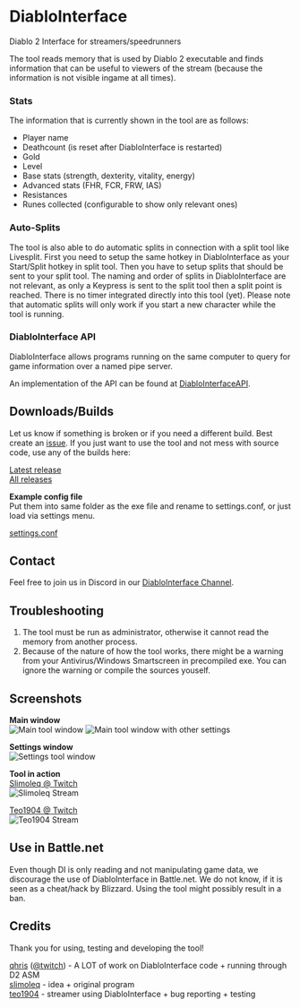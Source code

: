 # DiabloInterface

Diablo 2 Interface for streamers/speedrunners

The tool reads memory that is used by Diablo 2 executable and finds information
that can be useful to viewers of the stream (because the information is not visible ingame at all times).

### Stats
The information that is currently shown in the tool are as follows:
 - Player name
 - Deathcount (is reset after DiabloInterface is restarted)
 - Gold
 - Level
 - Base stats (strength, dexterity, vitality, energy)
 - Advanced stats (FHR, FCR, FRW, IAS)
 - Resistances
 - Runes collected (configurable to show only relevant ones)

### Auto-Splits
The tool is also able to do automatic splits in connection with a split tool like Livesplit. First you need to setup the same hotkey in DiabloInterface as your Start/Split hotkey in split tool. Then you have to setup splits that should be sent to your split tool. The naming and order of splits in DiabloInterface are not relevant, as only a Keypress is sent to the split tool then a split point is reached. There is no timer integrated directly into this tool (yet). Please note that automatic splits will only work if you start a new character while the tool is running.

### DiabloInterface API

DiabloInterface allows programs running on the same computer to query for game information over a named pipe server.

An implementation of the API can be found at [DiabloInterfaceAPI](https://github.com/Zutatensuppe/DiabloInterfaceAPI).

## Downloads/Builds

Let us know if something is broken or if you need a different build. Best create an [issue](https://github.com/Zutatensuppe/DiabloInterface/issues).
If you just want to use the tool and not mess with source code, use any of the builds here:

[Latest release](https://github.com/Zutatensuppe/DiabloInterface/releases/latest)   
[All releases](https://github.com/Zutatensuppe/DiabloInterface/releases)   

**Example config file**    
Put them into same folder as the exe file and rename to settings.conf, or just load via settings menu.

[settings.conf](https://github.com/Zutatensuppe/DiabloInterface/releases/download/v0.3.0/settings.conf)

## Contact

Feel free to join us in Discord in our [DiabloInterface Channel](https://discord.gg/CVJvyAz).

## Troubleshooting

1. The tool must be run as administrator, otherwise it cannot read the memory from another process.
2. Because of the nature of how the tool works, there might be a warning from your Antivirus/Windows Smartscreen in precompiled exe. You can ignore the warning or compile the sources youself.

## Screenshots

**Main window**  
![Main tool window](https://github.com/Zutatensuppe/DiabloInterface/raw/master/docs/assets/img/main-win-v0.3.0-1.png)
![Main tool window with other settings](https://github.com/Zutatensuppe/DiabloInterface/raw/master/docs/assets/img/main-win-v0.3.0-2.png)

**Settings window**  
![Settings tool window](https://github.com/Zutatensuppe/DiabloInterface/raw/master/docs/assets/img/settings-win-v0.3.0-1.png)

**Tool in action**  
[Slimoleq @ Twitch](https://www.twitch.tv/slimoleq)    
![Slimoleq Stream](https://github.com/Zutatensuppe/DiabloInterface/raw/master/docs/assets/img/slimoScreen.png)

[Teo1904 @ Twitch](https://www.twitch.tv/teo1904)    
![Teo1904 Stream](https://github.com/Zutatensuppe/DiabloInterface/raw/master/docs/assets/img/teoScreen.png)

## Use in Battle.net

Even though DI is only reading and not manipulating game data, we discourage the use of DiabloInterface in Battle.net. We do not know, if it is seen as a cheat/hack by Blizzard. Using the tool might possibly result in a ban.

## Credits

Thank you for using, testing and developing the tool!

[qhris](https://github.com/qhris) ([@twitch](https://www.twitch.tv/queaw)) - A LOT of work on DiabloInterface code + running through D2 ASM    
[slimoleq](https://www.twitch.tv/slimoleq) - idea + original program    
[teo1904](https://www.twitch.tv/teo1904) - streamer using DiabloInterface + bug reporting + testing    
